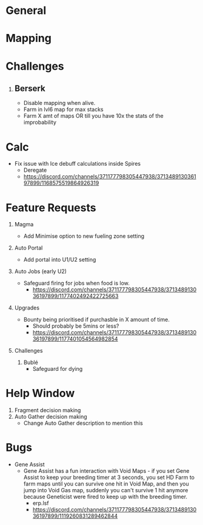 # General

# Mapping

# Challenges

1. ## Berserk
   - Disable mapping when alive.
   - Farm in lvl6 map for max stacks
   - Farm X amt of maps OR till you have 10x the stats of the improbability

# Calc
   - Fix issue with Ice debuff calculations inside Spires
     - Deregate
     - https://discord.com/channels/371177798305447938/371348913036197899/1168575519864926319

# Feature Requests

   1. Magma 
      - Add Minimise option to new fueling zone setting

   2. Auto Portal 
      - Add portal into U1/U2 setting

   3. Auto Jobs (early U2)
      - Safeguard firing for jobs when food is low.
        - https://discord.com/channels/371177798305447938/371348913036197899/1177402492422725663

   4. Upgrades
      - Bounty being prioritised if purchasble in X amount of time.
        - Should probably be 5mins or less?
        - https://discord.com/channels/371177798305447938/371348913036197899/1177401054564982854

   5. Challenges
      1. Bublé
         - Safeguard for dying

# Help Window

   1. Fragment decision making 
   2. Auto Gather decision making
      -  Change Auto Gather description to mention this

# Bugs

   - Gene Assist
     - Gene Assist has a fun interaction with Void Maps - if you set Gene Assist to keep your breeding timer at 3 seconds, you set HD Farm to farm maps until you can survive one hit in Void Map, and then you jump into Void Gas map, suddenly you can't survive 1 hit anymore because Geneticist were fired to keep up with the breeding timer.
       - erp.lsf
       - https://discord.com/channels/371177798305447938/371348913036197899/1119260831289462844
